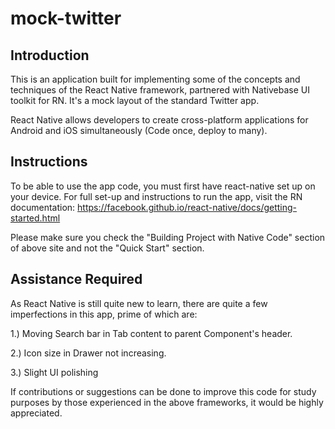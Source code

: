# mock-twitter

## Introduction
  This is an application built for implementing some of the concepts and techniques of the React Native framework, partnered with Nativebase UI toolkit for RN. It's a mock layout of the standard Twitter app.
  
  React Native allows developers to create cross-platform applications for Android and iOS simultaneously (Code once, deploy to many). 

## Instructions
  To be able to use the app code, you must first have react-native set up on your device. For full set-up and instructions to run the app, visit the RN documentation: https://facebook.github.io/react-native/docs/getting-started.html 
  
  Please make sure you check the "Building Project with Native Code" section of above site and not the "Quick Start" section.
  
## Assistance Required
  As React Native is still quite new to learn, there are quite a few imperfections in this app, prime of which are:
  
   1.) Moving Search bar in Tab content to parent Component's header.
   
   2.) Icon size in Drawer not increasing.
   
   3.) Slight UI polishing
   
  If contributions or suggestions can be done to improve this code for study purposes by those experienced in the above frameworks, it would be highly appreciated.
